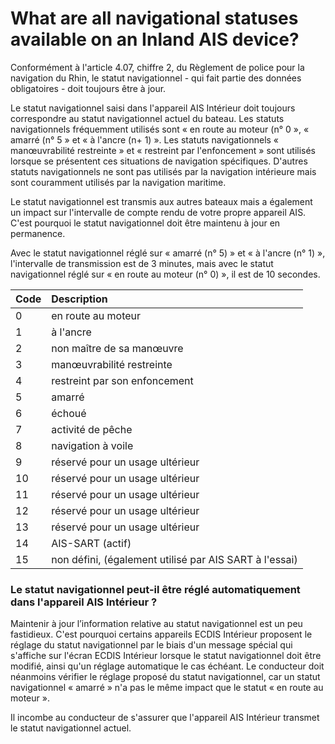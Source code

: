 # What are all navigational statuses available on an Inland AIS device?

Conformément à l'article 4.07, chiffre 2, du Règlement de police pour la navigation du Rhin, le statut navigationnel - qui fait partie des données obligatoires - doit toujours être à jour.

Le statut navigationnel saisi dans l'appareil AIS Intérieur doit toujours correspondre au statut navigationnel actuel du bateau. Les statuts navigationnels fréquemment utilisés sont « en route au moteur \(n° 0 », « amarré \(n° 5 » et « à l'ancre \(n+ 1\) ». Les statuts navigationnels « manœuvrabilité restreinte » et « restreint par l'enfoncement » sont utilisés lorsque se présentent ces situations de navigation spécifiques. D'autres statuts navigationnels ne sont pas utilisés par la navigation intérieure mais sont couramment utilisés par la navigation maritime.

Le statut navigationnel est transmis aux autres bateaux mais a également un impact sur l'intervalle de compte rendu de votre propre appareil AIS. C'est pourquoi le statut navigationnel doit être maintenu à jour en permanence.

Avec le statut navigationnel réglé sur « amarré \(n° 5\) » et « à l'ancre \(n° 1\) », l'intervalle de transmission est de 3 minutes, mais avec le statut navigationnel réglé sur « en route au moteur \(n° 0\) », il est de 10 secondes.

| Code | Description |
| :--- | :--- |
| 0 | en route au moteur |
| 1 | à l'ancre |
| 2 | non maître de sa manœuvre |
| 3 | manœuvrabilité restreinte |
| 4 | restreint par son enfoncement |
| 5 | amarré |
| 6 | échoué |
| 7 | activité de pêche |
| 8 | navigation à voile |
| 9 | réservé pour un usage ultérieur |
| 10 | réservé pour un usage ultérieur |
| 11 | réservé pour un usage ultérieur |
| 12 | réservé pour un usage ultérieur |
| 13 | réservé pour un usage ultérieur |
| 14 | AIS-SART \(actif\) |
| 15 | non défini, \(également utilisé par AIS SART à l'essai\) |

### Le statut navigationnel peut-il être réglé automatiquement dans l'appareil AIS Intérieur ?

Maintenir à jour l’information relative au statut navigationnel est un peu fastidieux. C'est pourquoi certains appareils ECDIS Intérieur proposent le réglage du statut navigationnel par le biais d'un message spécial qui s'affiche sur l'écran ECDIS Intérieur lorsque le statut navigationnel doit être modifié, ainsi qu'un réglage automatique le cas échéant. Le conducteur doit néanmoins vérifier le réglage proposé du statut navigationnel, car un statut navigationnel « amarré » n'a pas le même impact que le statut « en route au moteur ».

Il incombe au conducteur de s'assurer que l'appareil AIS Intérieur transmet le statut navigationnel actuel.

